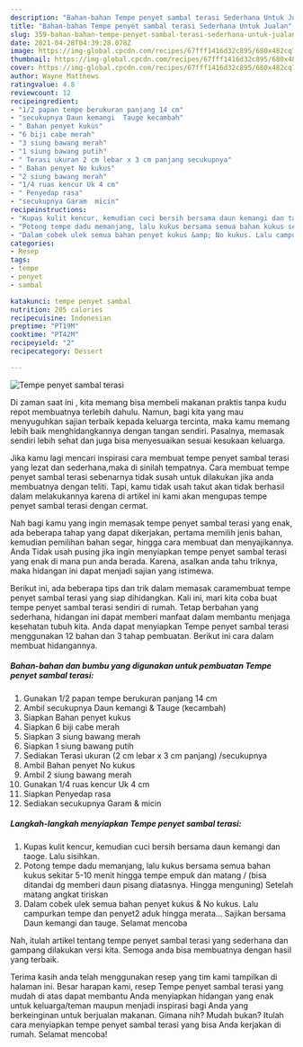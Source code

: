 ```yaml
---
description: "Bahan-bahan Tempe penyet sambal terasi Sederhana Untuk Jualan"
title: "Bahan-bahan Tempe penyet sambal terasi Sederhana Untuk Jualan"
slug: 359-bahan-bahan-tempe-penyet-sambal-terasi-sederhana-untuk-jualan
date: 2021-04-28T04:39:28.078Z
image: https://img-global.cpcdn.com/recipes/67fff1416d32c895/680x482cq70/tempe-penyet-sambal-terasi-foto-resep-utama.jpg
thumbnail: https://img-global.cpcdn.com/recipes/67fff1416d32c895/680x482cq70/tempe-penyet-sambal-terasi-foto-resep-utama.jpg
cover: https://img-global.cpcdn.com/recipes/67fff1416d32c895/680x482cq70/tempe-penyet-sambal-terasi-foto-resep-utama.jpg
author: Wayne Matthews
ratingvalue: 4.8
reviewcount: 12
recipeingredient:
- "1/2 papan tempe berukuran panjang 14 cm"
- "secukupnya Daun kemangi  Tauge kecambah"
- " Bahan penyet kukus"
- "6 biji cabe merah"
- "3 siung bawang merah"
- "1 siung bawang putih"
- " Terasi ukuran 2 cm lebar x 3 cm panjang secukupnya"
- " Bahan penyet No kukus"
- "2 siung bawang merah"
- "1/4 ruas kencur Uk 4 cm"
- " Penyedap rasa"
- "secukupnya Garam  micin"
recipeinstructions:
- "Kupas kulit kencur, kemudian cuci bersih bersama daun kemangi dan taoge. Lalu sisihkan."
- "Potong tempe dadu memanjang, lalu kukus bersama semua bahan kukus sekitar 5-10 menit hingga tempe empuk dan matang / (bisa ditandai dg memberi daun pisang diatasnya. Hingga menguning) Setelah matang angkat tiriskan"
- "Dalam cobek ulek semua bahan penyet kukus &amp; No kukus. Lalu campurkan tempe dan penyet2 aduk hingga merata... Sajikan bersama Daun kemangi dan tauge. Selamat mencoba"
categories:
- Resep
tags:
- tempe
- penyet
- sambal

katakunci: tempe penyet sambal 
nutrition: 205 calories
recipecuisine: Indonesian
preptime: "PT19M"
cooktime: "PT42M"
recipeyield: "2"
recipecategory: Dessert

---
```



![Tempe penyet sambal terasi](https://img-global.cpcdn.com/recipes/67fff1416d32c895/680x482cq70/tempe-penyet-sambal-terasi-foto-resep-utama.jpg)

Di zaman  saat ini , kita memang bisa membeli makanan praktis tanpa kudu repot membuatnya terlebih dahulu. Namun, bagi kita yang mau menyuguhkan sajian terbaik kepada keluarga tercinta, maka kamu memang lebih baik menghidangkannya dengan tangan sendiri. Pasalnya, memasak sendiri lebih sehat dan juga bisa menyesuaikan sesuai kesukaan keluarga.

Jika kamu lagi mencari inspirasi cara membuat tempe penyet sambal terasi yang lezat dan sederhana,maka di sinilah tempatnya. Cara membuat tempe penyet sambal terasi  sebenarnya tidak susah untuk dilakukan jika anda membuatnya dengan teliti. Tapi, kamu tidak usah takut akan tidak berhasil dalam melakukannya 
karena di artikel ini kami akan mengupas tempe penyet sambal terasi dengan cermat.  



Nah bagi kamu yang ingin memasak tempe penyet sambal terasi yang enak, ada beberapa tahap yang dapat dikerjakan, pertama memilih jenis bahan, kemudian pemilihan bahan segar, hingga cara membuat dan menyajikannya. Anda Tidak usah pusing jika ingin menyiapkan tempe penyet sambal terasi yang enak di mana pun anda berada. Karena, asalkan anda  tahu triknya, maka hidangan ini dapat menjadi sajian yang istimewa.

Berikut ini, ada beberapa tips dan trik dalam memasak caramembuat tempe penyet sambal terasi yang siap dihidangkan. Kali ini, mari kita coba buat tempe penyet sambal terasi sendiri di rumah. Tetap berbahan yang sederhana, hidangan ini dapat memberi manfaat dalam membantu menjaga kesehatan tubuh kita. Anda dapat menyiapkan Tempe penyet sambal terasi menggunakan 12 bahan dan 3 tahap pembuatan. Berikut ini cara dalam membuat hidangannya.

<!--inarticleads1-->

##### Bahan-bahan dan bumbu yang digunakan untuk pembuatan Tempe penyet sambal terasi:

1. Gunakan 1/2 papan tempe berukuran panjang 14 cm
1. Ambil secukupnya Daun kemangi &amp; Tauge (kecambah)
1. Siapkan  Bahan penyet kukus
1. Siapkan 6 biji cabe merah
1. Siapkan 3 siung bawang merah
1. Siapkan 1 siung bawang putih
1. Sediakan  Terasi ukuran (2 cm lebar x 3 cm panjang) /secukupnya
1. Ambil  Bahan penyet No kukus
1. Ambil 2 siung bawang merah
1. Gunakan 1/4 ruas kencur Uk 4 cm
1. Siapkan  Penyedap rasa
1. Sediakan secukupnya Garam &amp; micin




<!--inarticleads2-->

##### Langkah-langkah menyiapkan Tempe penyet sambal terasi:

1. Kupas kulit kencur, kemudian cuci bersih bersama daun kemangi dan taoge. Lalu sisihkan.
1. Potong tempe dadu memanjang, lalu kukus bersama semua bahan kukus sekitar 5-10 menit hingga tempe empuk dan matang / (bisa ditandai dg memberi daun pisang diatasnya. Hingga menguning) Setelah matang angkat tiriskan
1. Dalam cobek ulek semua bahan penyet kukus &amp; No kukus. Lalu campurkan tempe dan penyet2 aduk hingga merata... Sajikan bersama Daun kemangi dan tauge. Selamat mencoba




Nah, itulah artikel tentang  tempe penyet sambal terasi  yang sederhana dan gampang dilakukan versi kita. Semoga anda bisa membuatnya dengan hasil yang terbaik. 

Terima kasih anda telah menggunakan resep yang tim kami tampilkan di halaman ini. Besar harapan kami, resep  Tempe penyet sambal terasi yang mudah di atas dapat membantu Anda menyiapkan hidangan yang enak untuk keluarga/teman maupun menjadi inspirasi bagi Anda yang berkeinginan untuk berjualan makanan. Gimana nih? Mudah bukan? Itulah cara menyiapkan tempe penyet sambal terasi yang bisa Anda kerjakan di rumah. Selamat mencoba!

